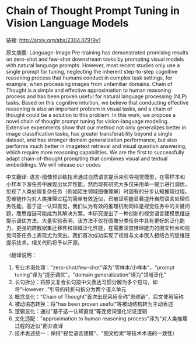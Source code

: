 # Chain of Thought Prompt Tuning in Vision Language Models

链接: http://arxiv.org/abs/2304.07919v1

原文摘要:
Language-Image Pre-training has demonstrated promising results on zero-shot
and few-shot downstream tasks by prompting visual models with natural language
prompts. However, most recent studies only use a single prompt for tuning,
neglecting the inherent step-to-step cognitive reasoning process that humans
conduct in complex task settings, for example, when processing images from
unfamiliar domains. Chain of Thought is a simple and effective approximation to
human reasoning process and has been proven useful for natural language
processing (NLP) tasks. Based on this cognitive intuition, we believe that
conducting effective reasoning is also an important problem in visual tasks,
and a chain of thought could be a solution to this problem. In this work, we
propose a novel chain of thought prompt tuning for vision-language modeling.
Extensive experiments show that our method not only generalizes better in image
classification tasks, has greater transferability beyond a single dataset, and
has stronger domain generalization performance, but also performs much better
in imagetext retrieval and visual question answering, which require more
reasoning capabilities. We are the first to successfully adapt chain-of-thought
prompting that combines visual and textual embeddings. We will release our
codes

中文翻译:
语言-图像预训练技术通过自然语言提示来引导视觉模型，在零样本和小样本下游任务中展现出优异性能。然而现有研究大多仅采用单一提示进行调优，忽视了人类处理复杂任务（例如陌生领域图像理解）时固有的分步认知推理过程。思维链作为对人类推理过程的简单有效近似，已被证明能显著提升自然语言处理任务性能。基于这一认知直觉，我们认为有效的推理机制同样是视觉任务中的关键问题，而思维链可能成为其解决方案。本研究提出了一种创新的视觉语言建模思维链提示调优方法。大量实验表明，该方法不仅在图像分类任务中具有更好的泛化能力、更强的跨数据集迁移性和领域泛化性能，在需要深度推理能力的图文检索和视觉问答任务上表现尤为突出。我们首次成功实现了视觉与文本嵌入相结合的思维链提示技术。相关代码将予以开源。

（翻译说明：
1. 专业术语处理："zero-shot/few-shot"译为"零样本/小样本"，"prompt tuning"译为"提示调优"，"domain generalization"译为"领域泛化"
2. 长句拆分：将原文复合长句按中文表达习惯分解为多个短句，如将"However..."引导的转折句拆分为两个语义单元
3. 概念显化："Chain of Thought"首次出现采用全称"思维链"，后文使用简称
4. 被动语态转换：将"has been proven useful"等被动结构转为主动表述
5. 逻辑显化：通过"基于这一认知直觉"等连接词强化论证逻辑
6. 文化适配："approximation to human reasoning process"译为"对人类推理过程的近似"而非直译
7. 技术表述统一：保持"视觉语言建模"、"图文检索"等技术术语的一致性）
